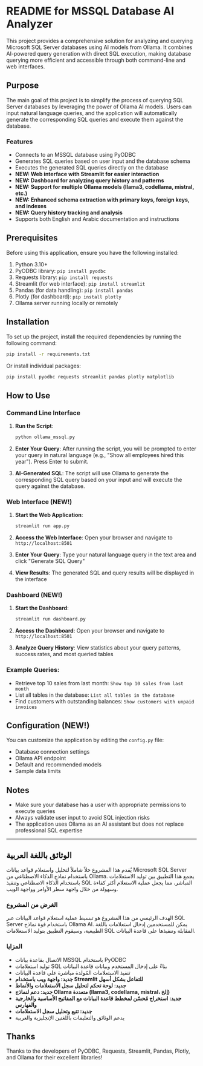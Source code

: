 # README for MSSQL Database AI Analyzer

This project provides a comprehensive solution for analyzing and querying Microsoft SQL Server databases using AI models from Ollama. It combines AI-powered query generation with direct SQL execution, making database querying more efficient and accessible through both command-line and web interfaces.

## Purpose

The main goal of this project is to simplify the process of querying SQL Server databases by leveraging the power of Ollama AI models. Users can input natural language queries, and the application will automatically generate the corresponding SQL queries and execute them against the database.

### Features

- Connects to an MSSQL database using PyODBC
- Generates SQL queries based on user input and the database schema
- Executes the generated SQL queries directly on the database
- **NEW: Web interface with Streamlit for easier interaction**
- **NEW: Dashboard for analyzing query history and patterns**
- **NEW: Support for multiple Ollama models (llama3, codellama, mistral, etc.)**
- **NEW: Enhanced schema extraction with primary keys, foreign keys, and indexes**
- **NEW: Query history tracking and analysis**
- Supports both English and Arabic documentation and instructions

## Prerequisites

Before using this application, ensure you have the following installed:

1. Python 3.10+
2. PyODBC library: `pip install pyodbc`
3. Requests library: `pip install requests`
4. Streamlit (for web interface): `pip install streamlit`
5. Pandas (for data handling): `pip install pandas`
6. Plotly (for dashboard): `pip install plotly`
7. Ollama server running locally or remotely

## Installation

To set up the project, install the required dependencies by running the following command:

```bash
pip install -r requirements.txt
```

Or install individual packages:

```bash
pip install pyodbc requests streamlit pandas plotly matplotlib
```

## How to Use

### Command Line Interface

1. **Run the Script**:

   ```bash
   python ollama_mssql.py
   ```
2. **Enter Your Query**: After running the script, you will be prompted to enter your query in natural language (e.g., "Show all employees hired this year"). Press Enter to submit.
3. **AI-Generated SQL**: The script will use Ollama to generate the corresponding SQL query based on your input and will execute the query against the database.

### Web Interface (NEW!)

1. **Start the Web Application**:

   ```bash
   streamlit run app.py
   ```
2. **Access the Web Interface**: Open your browser and navigate to `http://localhost:8501`
3. **Enter Your Query**: Type your natural language query in the text area and click "Generate SQL Query"
4. **View Results**: The generated SQL and query results will be displayed in the interface

### Dashboard (NEW!)

1. **Start the Dashboard**:

   ```bash
   streamlit run dashboard.py
   ```
2. **Access the Dashboard**: Open your browser and navigate to `http://localhost:8501`
3. **Analyze Query History**: View statistics about your query patterns, success rates, and most queried tables

### Example Queries:

- Retrieve top 10 sales from last month: `Show top 10 sales from last month`
- List all tables in the database: `List all tables in the database`
- Find customers with outstanding balances: `Show customers with unpaid invoices`

## Configuration (NEW!)

You can customize the application by editing the `config.py` file:

- Database connection settings
- Ollama API endpoint
- Default and recommended models
- Sample data limits

## Notes

- Make sure your database has a user with appropriate permissions to execute queries
- Always validate user input to avoid SQL injection risks
- The application uses Ollama as an AI assistant but does not replace professional SQL expertise

---

## الوثائق باللغة العربية

يُقدم هذا المشروع حلاً شاملاً لتحليل واستعلام قواعد بيانات Microsoft SQL Server باستخدام نماذج الذكاء الاصطناعي من Ollama. يجمع هذا التطبيق بين توليد الاستعلامات باستخدام الذكاء الاصطناعي وتنفيذ SQL المباشر، مما يجعل عملية الاستعلام أكثر كفاءة وسهولة من خلال واجهة سطر الأوامر وواجهة الويب.

### الغرض من المشروع

الهدف الرئيسي من هذا المشروع هو تبسيط عملية استعلام قواعد البيانات عبر SQL Server باستخدام قوة نماذج Ollama AI. يمكن للمستخدمين إدخال استعلامات باللغة الطبيعية، وسيقوم التطبيق بتوليد الاستعلامات SQL المقابلة وتنفيذها على قاعدة البيانات.

### المزايا

- الاتصال بقاعدة بيانات MSSQL باستخدام PyODBC
- توليد استعلامات SQL بناءً على إدخال المستخدم وبيانات قاعدة البيانات
- تنفيذ الاستعلامات المُولدة مباشرة على قاعدة البيانات
- **جديد: واجهة ويب باستخدام Streamlit للتفاعل بشكل أسهل**
- **جديد: لوحة تحكم لتحليل سجل الاستعلامات والأنماط**
- **جديد: دعم لنماذج Ollama متعددة (llama3, codellama, mistral، إلخ)**
- **جديد: استخراج مُحسّن لمخطط قاعدة البيانات مع المفاتيح الأساسية والخارجية والفهارس**
- **جديد: تتبع وتحليل سجل الاستعلامات**
- يدعم الوثائق والتعليمات باللغتين الإنجليزية والعربية

## Thanks

Thanks to the developers of PyODBC, Requests, Streamlit, Pandas, Plotly, and Ollama for their excellent libraries!

